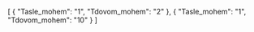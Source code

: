 [
  {
    "Tasle_mohem": "1",
    "Tdovom_mohem": "2"
  },
  {
    "Tasle_mohem": "1",
    "Tdovom_mohem": "10"
  }
]
